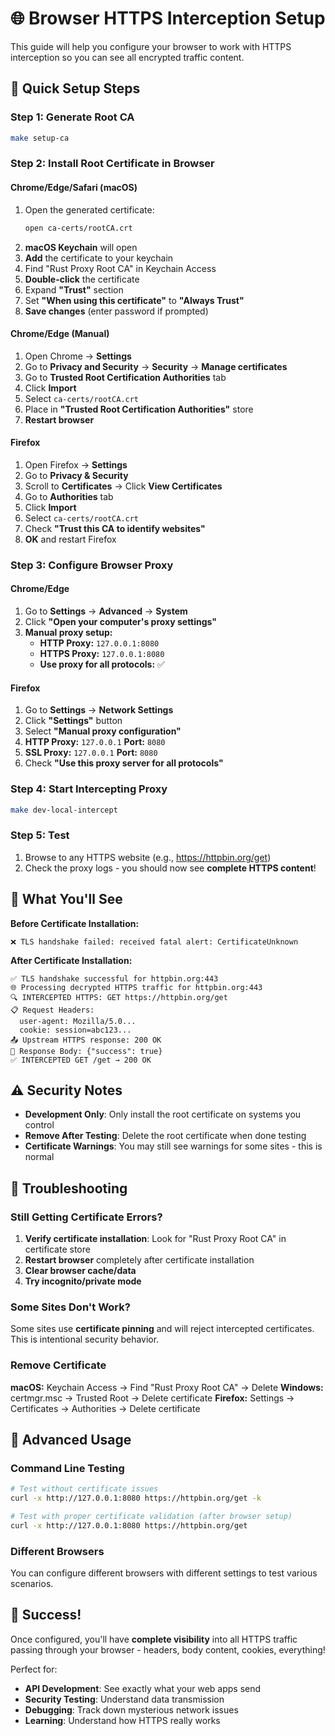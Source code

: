 # 🌐 Browser HTTPS Interception Setup

This guide will help you configure your browser to work with HTTPS interception so you can see all encrypted traffic content.

## 🔧 **Quick Setup Steps**

### **Step 1: Generate Root CA**
```bash
make setup-ca
```

### **Step 2: Install Root Certificate in Browser**

#### **Chrome/Edge/Safari (macOS)**
1. Open the generated certificate:
   ```bash
   open ca-certs/rootCA.crt
   ```
2. **macOS Keychain** will open
3. **Add** the certificate to your keychain
4. Find "Rust Proxy Root CA" in Keychain Access
5. **Double-click** the certificate
6. Expand **"Trust"** section
7. Set **"When using this certificate"** to **"Always Trust"**
8. **Save changes** (enter password if prompted)

#### **Chrome/Edge (Manual)**
1. Open Chrome → **Settings**
2. Go to **Privacy and Security** → **Security** → **Manage certificates**
3. Go to **Trusted Root Certification Authorities** tab
4. Click **Import**
5. Select `ca-certs/rootCA.crt`
6. Place in **"Trusted Root Certification Authorities"** store
7. **Restart browser**

#### **Firefox**
1. Open Firefox → **Settings**
2. Go to **Privacy & Security**
3. Scroll to **Certificates** → Click **View Certificates**
4. Go to **Authorities** tab
5. Click **Import**
6. Select `ca-certs/rootCA.crt` 
7. Check **"Trust this CA to identify websites"**
8. **OK** and restart Firefox

### **Step 3: Configure Browser Proxy**

#### **Chrome/Edge**
1. Go to **Settings** → **Advanced** → **System**
2. Click **"Open your computer's proxy settings"**
3. **Manual proxy setup:**
   - **HTTP Proxy:** `127.0.0.1:8080`
   - **HTTPS Proxy:** `127.0.0.1:8080`
   - **Use proxy for all protocols:** ✅

#### **Firefox**
1. Go to **Settings** → **Network Settings**
2. Click **"Settings"** button
3. Select **"Manual proxy configuration"**
4. **HTTP Proxy:** `127.0.0.1` **Port:** `8080`
5. **SSL Proxy:** `127.0.0.1` **Port:** `8080`
6. Check **"Use this proxy server for all protocols"**

### **Step 4: Start Intercepting Proxy**
```bash
make dev-local-intercept
```

### **Step 5: Test**
1. Browse to any HTTPS website (e.g., https://httpbin.org/get)
2. Check the proxy logs - you should now see **complete HTTPS content**!

## 🎯 **What You'll See**

**Before Certificate Installation:**
```
❌ TLS handshake failed: received fatal alert: CertificateUnknown
```

**After Certificate Installation:**
```
✅ TLS handshake successful for httpbin.org:443
🌐 Processing decrypted HTTPS traffic for httpbin.org:443
🔍 INTERCEPTED HTTPS: GET https://httpbin.org/get
📋 Request Headers:
  user-agent: Mozilla/5.0...
  cookie: session=abc123...
📤 Upstream HTTPS response: 200 OK
📄 Response Body: {"success": true}
✅ INTERCEPTED GET /get → 200 OK
```

## ⚠️ **Security Notes**

- **Development Only**: Only install the root certificate on systems you control
- **Remove After Testing**: Delete the root certificate when done testing
- **Certificate Warnings**: You may still see warnings for some sites - this is normal

## 🔧 **Troubleshooting**

### **Still Getting Certificate Errors?**
1. **Verify certificate installation**: Look for "Rust Proxy Root CA" in certificate store
2. **Restart browser** completely after certificate installation
3. **Clear browser cache/data**
4. **Try incognito/private mode**

### **Some Sites Don't Work?**
Some sites use **certificate pinning** and will reject intercepted certificates. This is intentional security behavior.

### **Remove Certificate**
**macOS:** Keychain Access → Find "Rust Proxy Root CA" → Delete
**Windows:** certmgr.msc → Trusted Root → Delete certificate
**Firefox:** Settings → Certificates → Authorities → Delete certificate

## 🚀 **Advanced Usage**

### **Command Line Testing**
```bash
# Test without certificate issues
curl -x http://127.0.0.1:8080 https://httpbin.org/get -k

# Test with proper certificate validation (after browser setup)
curl -x http://127.0.0.1:8080 https://httpbin.org/get
```

### **Different Browsers**
You can configure different browsers with different settings to test various scenarios.

## 🎉 **Success!**

Once configured, you'll have **complete visibility** into all HTTPS traffic passing through your browser - headers, body content, cookies, everything!

Perfect for:
- **API Development**: See exactly what your web apps send
- **Security Testing**: Understand data transmission
- **Debugging**: Track down mysterious network issues
- **Learning**: Understand how HTTPS really works

